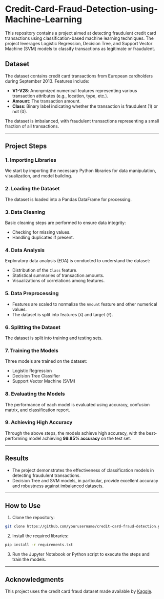 # Credit-Card-Fraud-Detection-using-Machine-Learning


This repository contains a project aimed at detecting fraudulent credit card transactions using classification-based machine learning techniques. The project leverages Logistic Regression, Decision Tree, and Support Vector Machine (SVM) models to classify transactions as legitimate or fraudulent.

## Dataset

The dataset contains credit card transactions from European cardholders during September 2013. Features include:

- **V1-V28**: Anonymized numerical features representing various transaction attributes (e.g., location, type, etc.).
- **Amount**: The transaction amount.
- **Class**: Binary label indicating whether the transaction is fraudulent (1) or not (0).

The dataset is imbalanced, with fraudulent transactions representing a small fraction of all transactions.

---

## Project Steps

### 1. Importing Libraries
We start by importing the necessary Python libraries for data manipulation, visualization, and model building.

### 2. Loading the Dataset
The dataset is loaded into a Pandas DataFrame for processing.

### 3. Data Cleaning
Basic cleaning steps are performed to ensure data integrity:
- Checking for missing values.
- Handling duplicates if present.

### 4. Data Analysis
Exploratory data analysis (EDA) is conducted to understand the dataset:
- Distribution of the `Class` feature.
- Statistical summaries of transaction amounts.
- Visualizations of correlations among features.

### 5. Data Preprocessing
- Features are scaled to normalize the `Amount` feature and other numerical values.
- The dataset is split into features (`X`) and target (`Y`).

### 6. Splitting the Dataset
The dataset is split into training and testing sets.

### 7. Training the Models
Three models are trained on the dataset:
- Logistic Regression
- Decision Tree Classifier
- Support Vector Machine (SVM)

### 8. Evaluating the Models
The performance of each model is evaluated using accuracy, confusion matrix, and classification report.

### 9. Achieving High Accuracy
Through the above steps, the models achieve high accuracy, with the best-performing model achieving **99.85% accuracy** on the test set.

---

## Results
- The project demonstrates the effectiveness of classification models in detecting fraudulent transactions.
- Decision Tree and SVM models, in particular, provide excellent accuracy and robustness against imbalanced datasets.

---

## How to Use
1. Clone the repository:
```bash
git clone https://github.com/yourusername/credit-card-fraud-detection.git
```
2. Install the required libraries:
```bash
pip install -r requirements.txt
```
3. Run the Jupyter Notebook or Python script to execute the steps and train the models.

---

## Acknowledgments
This project uses the credit card fraud dataset made available by [Kaggle](https://www.kaggle.com).

